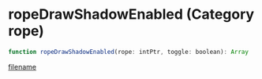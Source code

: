 # ropeDrawShadowEnabled (Category rope)

```js
function ropeDrawShadowEnabled(rope: intPtr, toggle: boolean): Array
```

[filename](ropeDrawShadowEnabled_m.md ':include')